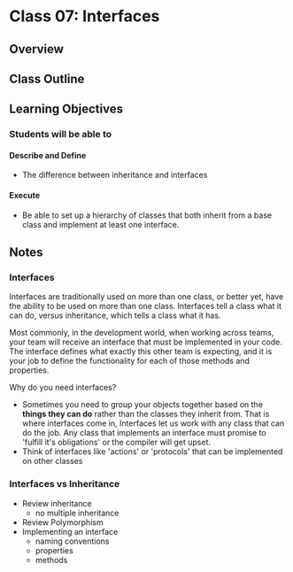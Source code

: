 # Class 07: Interfaces

## Overview

<!-- A few sentences about the day -->

## Class Outline

<!-- Additional items to be added by Instructor -->

## Learning Objectives

### Students will be able to

#### Describe and Define

- The difference between inheritance and interfaces

#### Execute

- Be able to set up a hierarchy of classes that both inherit from a base class and implement at least one interface.

## Notes

### Interfaces

Interfaces are traditionally used on more than one class, or better yet, have the ability to be used on more than one class. Interfaces
tell a class what it can do, versus inheritance, which tells a class what it has.

Most commonly, in the development world, when working across teams, your team will receive an interface that must be implemented in your code. The interface defines what exactly this other team is expecting, and it is your job to define the functionality for each of those methods and properties.

Why do you need interfaces?

- Sometimes you need to group your objects together based on the **things they can do** rather than the classes they inherit from. That is where interfaces come in, Interfaces let us work with any class that can do the job. Any class that implements an interface must promise to 'fulfill it's obligations' or the compiler will get upset.
- Think of interfaces like 'actions' or 'protocols' that can be implemented on other classes

### Interfaces vs Inheritance

- Review inheritance
  - no multiple inheritance
- Review Polymorphism
- Implementing an interface
  - naming conventions
  - properties
  - methods
